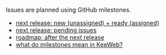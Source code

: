 Issues are planned using GitHub milestones.

- [next release: new (unassigned) + ready (assigned)](https://github.com/keeweb/keeweb/issues?q=is%3Aopen+is%3Aissue+milestone%3Av1.18)
- [next release: pending issues](https://github.com/keeweb/keeweb/issues?q=is%3Aopen+is%3Aissue+milestone%3Av1.18+no%3Aassignee)
- [roadmap: after the next release](https://github.com/keeweb/keeweb/issues?q=is%3Aopen+is%3Aissue+milestone%3Av1.x+sort%3Areactions-%2B1-desc)
- [what do milestones mean in KeeWeb?](https://github.com/keeweb/keeweb/wiki/FAQ#features)
